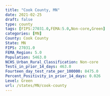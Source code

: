 ```yaml
---
title: "Cook County, MN"
date: 2021-02-25
draft: false
type: county
tags: [FIPS:27031.0,FEMA:5.0,Non-core,Green]
categories: [MN]
County: Cook County
State: MN
FIPS: 27031.0
FEMA_Region: 5.0
Population: 5463.0
NCHS_Urban_Rural_Classification: Non-core
Tests_in_prior_14_days: 463.0
Fourteen_day_test_rate_per_100000: 8475.0
Percent_Positivity_in_prior_14_days: 0.026
Level: Green
url: /states/MN/cook-county
---
```



